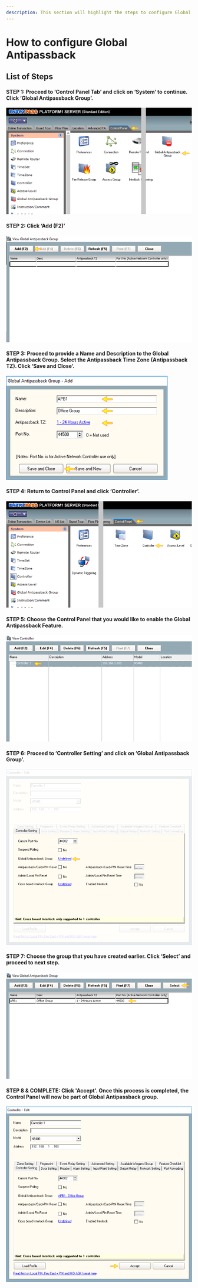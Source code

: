 ```yaml
---
description: This section will highlight the steps to configure Global Antipassback
---
```


# How to configure Global Antipassback

## List of Steps

#### STEP 1: Proceed to ‘Control Panel Tab’ and click on ‘System’ to continue. Click ‘Global Antipassback Group’.

![](../.gitbook/assets/untitled1%20%2810%29.png)



#### STEP 2: Click ‘Add \(F2\)’

![](../.gitbook/assets/untitled2%20%281%29.png)



#### STEP 3: Proceed to provide a Name and Description to the Global Antipassback Group. Select the Antipassback Time Zone \(Antipassback TZ\). Click ‘Save and Close’.

![](../.gitbook/assets/untitled3%20%2818%29.png)



#### STEP 4: Return to Control Panel and click ‘Controller’. 

![](../.gitbook/assets/untitled4%20%285%29.png)



#### STEP 5: Choose the Control Panel that you would like to enable the Global Antipassback Feature.

![](../.gitbook/assets/untitled5%20%287%29.png)



#### STEP 6: Proceed to ‘Controller Setting’ and click on ‘Global Antipassback Group’. 

![](../.gitbook/assets/untitled6%20%2812%29.png)



#### STEP 7: Choose the group that you have created earlier. Click ‘Select’ and proceed to next step.

![](../.gitbook/assets/untitled7%20%289%29.png)



#### STEP 8 & COMPLETE: Click 'Accept'. Once this process is completed, the Control Panel will now be part of Global Antipassback group.

![](../.gitbook/assets/untitled8%20%289%29.png)



